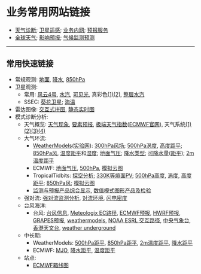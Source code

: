# 业务常用网站链接

* [天气诊断](https://github.com/NMC-DAVE/dk_met_web_links/blob/master/Links/天气诊断分析.md); [卫星遥感](https://github.com/NMC-DAVE/dk_met_web_links/blob/master/Links/卫星遥感分析.md); [业务内网](https://github.com/NMC-DAVE/dk_met_web_links/blob/master/Links/天气业务内网.md); [预报服务](https://github.com/NMC-DAVE/dk_met_web_links/blob/master/Links/天气预报服务.md)
* [全球天气](https://github.com/NMC-DAVE/dk_met_web_links/blob/master/Links/国外天气分析.md); [影响预报](https://github.com/NMC-DAVE/dk_met_web_links/blob/master/Links/影响天气预报.md); [气候监测预测](https://github.com/NMC-DAVE/dk_met_web_links/blob/master/Links/气候监测分析.md)

----

## 常用快速链接

* 常规观测: [地面](http://www.nmc.gov.cn/publish/observations/china/dm/weatherchart-h000.htm), [降水](http://www.nmc.gov.cn/publish/observations/hourly-precipitation.html), [850hPa](http://www.nmc.gov.cn/publish/observations/china/dm/weatherchart-h850.htm)
* 卫星观测:
  * 常用: [风云4号](http://rsapp.nsmc.org.cn/geofy/), [水汽](https://meteologix.com/cn/satellite/satellite-water-vapor-10min.html), [可见光](https://meteologix.com/cn/satellite/china/satellite-hd-10min.html), 真彩色[(1)](http://rammb-slider.cira.colostate.edu/?sat=himawari&sec=full_disk&x=4978&y=5012&z=2&im=24&ts=6&st=0&et=0&speed=130&motion=loop&map=1&lat=1&p%5B0%5D=16&opacity%5B0%5D=1&hidden%5B0%5D=0&slider=-1&hide_controls=0&mouse_draw=0&s=rammb-slider)[(2)](https://www.nnvl.noaa.gov/NOAA_Earth_Daily_Color/Snapshot.html), [整层水汽](http://tropic.ssec.wisc.edu/real-time/mtpw2/product.php?color_type=tpw_nrl_colors&prod=wpac&timespan=24hrs&anim=html5)
  * SSEC: [葵花卫星](https://re.ssec.wisc.edu/?products=H-TrueColor-wgt,HIMAWARI-B10,HIMAWARI-B09,HIMAWARI-B08&timeproduct=HIMAWARI-B08&center=35,100&zoom=5&timespan=12t&labels=lines); [海温](https://re.ssec.wisc.edu/?products=NESDIS-SST&center=20,125&zoom=5&timespan=12t&labels=lines)
* 雷达图像: [交互式拼图](http://idata.cma/radar3/), [静态实时图](http://www.nmc.gov.cn/publish/radar/chinaall.html)
* 模式诊断分析:
  * 天气概览: [天气现象](https://meteologix.com/cn/model-charts/euro/china/significant-weather.html), [要素预报](https://www.windy.com/?35.568,107.952,5,i:pressure), [极端天气指数](http://10.20.90.102:8080/repository/entry/show/NMC+Ensemble+Products/Products/Extreme+Weather/EFI%E7%BB%BC%E5%90%88%E5%9B%BE%28%E4%B8%AD%E5%9B%BD%E5%8C%BA%E5%9F%9F%29?entryid=fa9df179-3401-485f-963d-ed81d2655447)([ECMWF官网](https://www.ecmwf.int/en/forecasts/charts/catalogue/medium-multi-efi?facets=Range,Medium%20(15%20days)%3BType,Forecasts%3BProduct%20type,Extreme%20forecast%20index&projection=classical_eastern_asia)), 天气系统[(1)](https://meteologix.com/cn/model-charts/euro/china/synoptic-composite.html)[(2)](https://www.tropicaltidbits.com/analysis/models/?model=gfs&region=fe&pkg=mslp_pcpn_frzn)[(3)](http://www.atmos.albany.edu/student/kgriffin/maps/asia.html)[(4)](http://wxcharts.eu/?panel=default&model=gfs,gfs,gfs,gfs&region=w_pacific&chart=overview,850temp,wind10mkph,snowdepth&run=06&step=015&plottype=10&lat=39.929&lon=116.388&skewtstep=0)
  * 大气环流:
    * [WeatherModels](https://weathermodels.com/)([实验网](http://wx.graphics/)): [300hPa风场](https://weathermodels.com/index.php?r=site%2Fmodels&mode=animator&set=9-km%20ECMWF%20Global%20Pressure&area=Asia%20Siberia&param=300%20hPa%20Wind&offset=0); [500hPa涡度](https://weathermodels.com/index.php?r=site%2Fmodels&mode=animator&set=9-km%20ECMWF%20Global%20Pressure&area=Asia%20Siberia&param=500%20hPa%20Rel%20Vorticity&offset=0), [高度距平](https://weathermodels.com/index.php?r=site%2Fmodels&mode=animator&set=9-km%20ECMWF%20Global%20Pressure&area=China&param=500%20hPa%20Height%20Anom&offset=0); [850hPa风](https://weathermodels.com/index.php?r=site%2Fmodels&mode=animator&set=9-km%20ECMWF%20Global%20Pressure&area=Asia%20Siberia&param=850%20hPa%20Wind&offset=0), [温度距平](https://weathermodels.com/index.php?r=site%2Fmodels&mode=animator&set=9-km%20ECMWF%20Global%20Pressure&area=Asia%20Siberia&param=850%20hPa%20Temp%20Anom&offset=0)和[湿度](https://weathermodels.com/index.php?r=site%2Fmodels&mode=animator&set=9-km%20ECMWF%20Global%20Pressure&area=China&param=850%20hPa%20Rel%20Humidity&offset=0); [地面气压](https://weathermodels.com/index.php?r=site%2Fmodels&mode=animator&set=9-km%20ECMWF%20Global%20Pressure&area=Asia%20Siberia&param=MSLP&offset=0); [降水类型](https://weathermodels.com/index.php?r=site%2Fmodels&mode=animator&set=9-km%20ECMWF%20Global%20Pressure&area=Asia%20Siberia&param=Precip%20Type%20%26%20MSLP&offset=0); [可降水量](https://weathermodels.com/index.php?r=site%2Fmodels&mode=animator&set=9-km%20ECMWF%20Global%20Pressure&area=China&param=Precipitable%20Water&offset=0)([距平](https://weathermodels.com/index.php?r=site%2Fmodels&mode=animator&set=9-km%20ECMWF%20Global%20Pressure&area=China&param=PWAT%20Norm%20Anomaly&offset=0)); [2m温度距平](https://weathermodels.com/index.php?r=site%2Fmodels&mode=animator&set=9-km%20ECMWF%20Global%20Pressure&area=China&param=2-m%20Temperature%20Anom&offset=0)
    * ECMWF: [地面气压](https://www.ecmwf.int/en/forecasts/charts/catalogue/medium-mslp-wind850?facets=undefined&projection=classical_eastern_asia), [500hPa](https://www.ecmwf.int/en/forecasts/charts/catalogue/medium-z500-t850-public?facets=undefined&projection=classical_eastern_asia), [模拟云图](https://www.ecmwf.int/en/forecasts/charts/catalogue/medium-simulated-wbpt?facets=Range,Medium%20(15%20days)%3BType,Forecasts&projection=classical_eastern_asia)
    * TropicalTidbits: [探空分析](https://www.tropicaltidbits.com/analysis/models/?model=gfs&region=fe&pkg=mslp_pcpn_frzn); [330K等熵面PV](https://www.tropicaltidbits.com/analysis/models/?model=gfs&region=fe&pkg=pv330K); [500hPa高度](https://www.tropicaltidbits.com/analysis/models/?model=gfs&region=fe&pkg=z500), [涡度](https://www.tropicaltidbits.com/analysis/models/?model=gfs&region=fe&pkg=z500_vort), [高度距平](https://www.tropicaltidbits.com/analysis/models/?model=gfs&region=fe&pkg=z500a); [850hPa风](https://www.tropicaltidbits.com/analysis/models/?model=gfs&region=fe&pkg=mslp_uv850); [模拟云图](https://www.tropicaltidbits.com/analysis/models/?model=gfs&region=fe&pkg=ir)
    * [监测与预报产品综合显示](http://10.28.17.59/showpic2/), [数值模式图形产品及检验](http://10.28.17.26:8080/newrepository/entry/show)
  * 强对流: [强对流监测分析](http://10.20.67.111/#), [对流环境](https://meteologix.com/cn/model-charts/euro/china/thunderstorm-composite.html), [闪电密度](https://meteologix.com/cn/model-charts/euro/china/lightning-density-avarage-3h-6h.html)
  * 台风海洋:
    * 台风: [台风信息](https://www.tropicaltidbits.com/storminfo/), [Meteologix EC路径](https://meteologix.com/cn/cyclone-tracks), [ECMWF预报](https://www.ecmwf.int/en/forecasts/charts/tcyclone/), [HWRF预报](http://www.emc.ncep.noaa.gov/gc_wmb/vxt/HWRF/), [GRAPES预报](http://10.1.64.146/npt/product/show/58487/58492), [weathermodels](https://weathermodels.com/index.php?r=site%2Fpreview&mode=specialcharts), [NOAA ESRL 交互路径](https://ruc.noaa.gov/tracks/), [中央气象台](http://www.nmc.cn/publish/typhoon/probability-img1.html), [香港天文台](http://www.weather.gov.hk/probfcst/tc_spm.htm), [weather underground](https://www.wunderground.com/hurricane?index_region=wp)
  * 中长期:
    * WeatherModels: [500hPa距平](https://weathermodels.com/index.php?r=site%2Fmodels&mode=animator&set=14-km%20EPS%2046-DAYS&area=Asia&param=5-day%20Avg%20500Z%20Anom&offset=0), [850hPa距平](https://weathermodels.com/index.php?r=site%2Fmodels&mode=animator&set=14-km%20EPS%2046-DAYS&area=Asia&param=5-day%20Avg%20850T%20Anom&offset=0), [2m温度距平](https://weathermodels.com/index.php?r=site%2Fmodels&mode=animator&set=14-km%20EPS%2046-DAYS&area=Asia&param=5-day%20Avg%20T2M%20Anom&offset=0), [降水距平](https://weathermodels.com/index.php?r=site%2Fmodels&mode=animator&set=14-km%20EPS%2046-DAYS&area=Asia&param=Total%20Precip%20Anomaly&offset=0)
    * ECMWF: [MJO](https://www.ecmwf.int/en/forecasts/charts/catalogue/mofc_multi_mjo_family_index?facets=Range,Medium%20(15%20days),Extended%20(30%20days)%3BType,Forecasts), [降水距平](https://www.ecmwf.int/en/forecasts/charts/catalogue/mofc_multi_anomaly?facets=Range,Medium%20(15%20days),Extended%20(30%20days)%3BType,Forecasts&parameter=precipitation&area=East%20Asia), [温度距平](https://www.ecmwf.int/en/forecasts/charts/catalogue/mofc_multi_anomaly?facets=Range,Medium%20(15%20days),Extended%20(30%20days)%3BType,Forecasts&parameter=2m%20temperature&area=East%20Asia)
  * 站点:
    * [ECMWF箱线图](https://www.ecmwf.int/en/forecasts/charts/web/classical_meteogram?facets=undefined&epsgram=classical_10d&lat=39.91&lon=116.4&station_name=Beijing,%20China&altitude=63)
